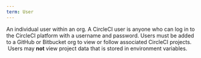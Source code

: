 ```yaml
---
term: User
---
```


An individual user within an org. A CircleCI user is anyone who can log in to the CircleCI platform with a username and password. Users must be added to a GitHub or Bitbucket org to view or follow associated CircleCI projects.  Users may **not** view project data that is stored in environment variables.  
